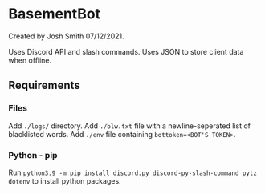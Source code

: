 # BasementBot

Created by Josh Smith 07/12/2021.

Uses Discord API and slash commands.
Uses JSON to store client data when offline.

## Requirements

### Files
Add `./logs/` directory. Add `./blw.txt` file with a newline-seperated list of blacklisted words.
Add `./env` file containing `bottoken=<BOT'S TOKEN>`.

### Python - pip
Run `python3.9 -m pip install discord.py discord-py-slash-command pytz dotenv` to install python packages.
